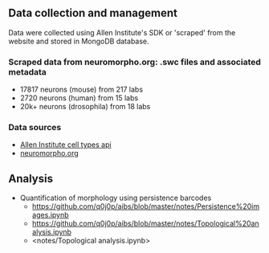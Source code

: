 

## Data collection and management
Data were collected using Allen Institute's SDK or 'scraped' from the website and stored in MongoDB database.  

### Scraped data from neuromorpho.org: .swc files and associated metadata
- 17817 neurons (mouse) from 217 labs
- 2720 neurons (human) from 15 labs
- 20k+ neurons (drosophila) from 18 labs

### Data sources
- [Allen Institute cell types api](http://alleninstitute.github.io/AllenSDK/cell_types.html)
- [neuromorpho.org](http://neuromorpho.org/byspecies.jsp)


## Analysis
- Quantification of morphology using persistence barcodes  
  - <https://github.com/q0j0p/aibs/blob/master/notes/Persistence%20images.ipynb>
  - <https://github.com/q0j0p/aibs/blob/master/notes/Topological%20analysis.ipynb>
  - <notes/Topological analysis.ipynb>

